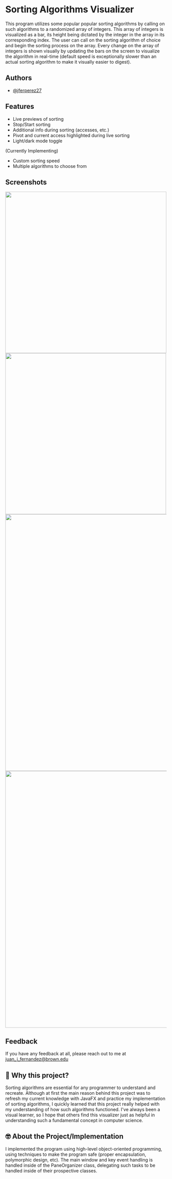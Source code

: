 
# Sorting Algorithms Visualizer

This program utilizes some popular popular sorting algorithms by calling on such algorithms to a randomized array of integers. This array of integers is visualized as a bar, its height being dictated by the integer in the array in its corresponding index. The user can call on the sorting algorithm of choice and begin the sorting process on the array. Every change on the array of integers is shown visually by updating the bars on the screen to visualize the algorithm in real-time (default speed is exceptionally slower than an actual sorting algorithm to make it visually easier to digest).



## Authors

- [@jferperez27](https://www.github.com/jferperez27)


## Features

- Live previews of sorting
- Stop/Start sorting
- Additional info during sorting (accesses, etc.)
- Pivot and current access highlighted during live sorting
- Light/dark mode toggle 


(Currently Implementing)
- Custom sorting speed
- Multiple algorithms to choose from



## Screenshots

<img src="https://github.com/user-attachments/assets/430e4176-e0ac-4abb-8899-bc495f5880f0" width="503" />

<img src="https://github.com/user-attachments/assets/bee99157-b496-48e3-ac17-cfc0d9084e65" width="502" />

<img src="https://github.com/user-attachments/assets/f32c072d-34fa-4508-abda-7bf4c5e8fa46" width="800" />

<img src="https://github.com/user-attachments/assets/18926381-5637-4275-9d68-d33bc26281ed" width="800" />



## Feedback

If you have any feedback at all, please reach out to me at juan_j_fernandez@brown.edu


## 🚀 Why this project?

Sorting algorithms are essential for any programmer to understand and recreate. Although at first the main reason behind this project was to refresh my current knowledge with JavaFX and practice my implementation of sorting algorithms, I quickly learned that this project really helped with my understanding of how such algorithms functioned. I've always been a visual learner, so I hope that others find this visualizer just as helpful in understanding such a fundamental concept in computer science.

## 🤓 About the Project/Implementation

I implemented the program using high-level object-oriented programming, using techniques to make the program safe (proper encapsulation, polymorphic design, etc). The main window and key event handling is handled inside of the PaneOrganizer class, delegating such tasks to be handled inside of their prospective classes. 

